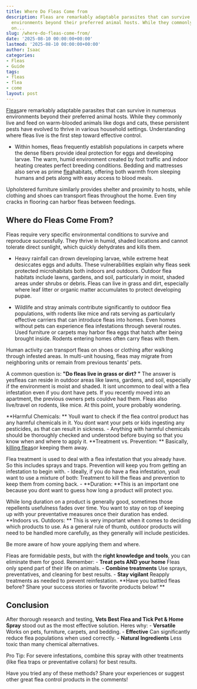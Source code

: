 ```yaml
---
title: Where Do Fleas Come from
description: Fleas are remarkably adaptable parasites that can survive in numerous
  environments beyond their preferred animal hosts. While they commonly live and feed
  on...
slug: /where-do-fleas-come-from/
date: '2025-08-10 00:00:00+00:00'
lastmod: '2025-08-10 00:00:00+00:00'
author: Isaac
categories:
- Fleas
- Guide
tags:
- fleas
- flea
- come
layout: post
---
```

[Fleas](https://pestpolicy.com/at-what-temperature-do-fleas-die/)are remarkably adaptable parasites that can survive in numerous environments beyond their preferred animal hosts. While they commonly live and feed on warm-blooded animals like dogs and cats, these persistent pests have evolved to thrive in various household settings. Understanding where fleas live is the first step toward effective control.

- Within homes, fleas frequently establish populations in carpets where the dense fibers provide ideal protection for eggs and developing larvae. The warm, humid environment created by foot traffic and indoor heating creates perfect breeding conditions. Bedding and mattresses also serve as prime [flea](https://pestpolicy.com/best-flea-carpet-powder/)habitats, offering both warmth from sleeping humans and pets along with easy access to blood meals.

Upholstered furniture similarly provides shelter and proximity to hosts, while clothing and shoes can transport fleas throughout the home. Even tiny cracks in flooring can harbor fleas between feedings.

##  Where do Fleas Come From?

Fleas require very specific environmental conditions to survive and reproduce successfully. They thrive in humid, shaded locations and cannot tolerate direct sunlight, which quickly dehydrates and kills them.

- Heavy rainfall can drown developing larvae, while extreme heat desiccates eggs and adults. These vulnerabilities explain why fleas seek protected microhabitats both indoors and outdoors. Outdoor flea habitats include lawns, gardens, and soil, particularly in moist, shaded areas under shrubs or debris. Fleas can live in grass and dirt, especially where leaf litter or organic matter accumulates to protect developing pupae.

- Wildlife and stray animals contribute significantly to outdoor flea populations, with rodents like mice and rats serving as particularly effective carriers that can introduce fleas into homes. Even homes without pets can experience flea infestations through several routes. Used furniture or carpets may harbor flea eggs that hatch after being brought inside. Rodents entering homes often carry fleas with them.

Human activity can transport fleas on shoes or clothing after walking through infested areas. In multi-unit housing, fleas may migrate from neighboring units or remain from previous tenants' pets.

A common question is: **"Do fleas live in grass or dirt? "** The answer is yesfleas can reside in outdoor areas like lawns, gardens, and soil, especially if the environment is moist and shaded. It isnt uncommon to deal with a flea infestation even if you dont have pets. If you recently moved into an apartment, the previous owners pets couldve had them. Fleas also live/travel on rodents, like mice. At this point, youre probably wondering.

**Harmful Chemicals: ** Youll want to check if the flea control product has any harmful chemicals in it. You dont want your pets or kids ingesting any pesticides, as that can result in sickness. - Anything with harmful chemicals should be thoroughly checked and understood before buying so that you know when and where to apply it. **Treatment vs. Prevention: ** Basically, [killing fleas](https://pestpolicy.com/does-the-dryer-kill-fleas/)or keeping them away.

Flea treatment is used to deal with a flea infestation that you already have. So this includes sprays and traps. Prevention will keep you from getting an infestation to begin with. - Ideally, if you do have a flea infestation, youll want to use a mixture of both: Treatment to kill the fleas and prevention to keep them from coming back. - **Duration: **This is an important one because you dont want to guess how long a product will protect you.

While long duration on a product is generally good, sometimes those repellents usefulness fades over time. You want to stay on top of keeping up with your preventative measures once their duration has ended. **Indoors vs. Outdoors: ** This is very important when it comes to deciding which products to use. As a general rule of thumb, outdoor products will need to be handled more carefully, as they generally will include pesticides.

Be more aware of how youre applying them and where.

Fleas are formidable pests, but with the **right knowledge and tools**, you can eliminate them for good. Remember: - **Treat pets AND your home** Fleas only spend part of their life on animals. - **Combine treatments** Use sprays, preventatives, and cleaning for best results. - **Stay vigilant** Reapply treatments as needed to prevent reinfestation. **Have you battled fleas before? Share your success stories or favorite products below! **

##  Conclusion

After thorough research and testing, **Vets Best Flea and Tick Pet & Home Spray** stood out as the most effective solution. Heres why: - **Versatile** Works on pets, furniture, carpets, and bedding. - **Effective** Can significantly reduce flea populations when used correctly. - **Natural Ingredients** Less toxic than many chemical alternatives.

Pro Tip: For severe infestations, combine this spray with other treatments (like flea traps or preventative collars) for best results.

Have you tried any of these methods? Share your experiences or suggest other great flea control products in the comments!